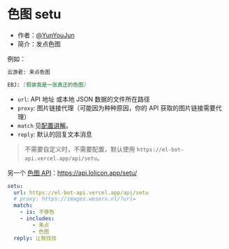 # 色图 setu

- 作者：[@YunYouJun](https://github.com/YunYouJun)
- 简介：发点色图

例如：

```md
云游君: 来点色图

EBJ: [假装我是一张真正的色图]
```

- `url`: API 地址 或本地 JSON 数据的文件所在路径
- `proxy`: 图片链接代理（可能因为种种原因，你的 API 获取的图片链接需要代理）
- `match` 见[配置讲解](https://docs.bot.elpsy.cn/js/config.html)。
- `reply`: 默认的回复文本消息

> 不需要自定义时，不需要配置，默认使用 `https://el-bot-api.vercel.app/api/setu`。

另一个 [色图 API](https://api.lolicon.app/#/setu)：https://api.lolicon.app/setu/

```yaml
setu:
  url: https://el-bot-api.vercel.app/api/setu
  # proxy: https://images.weserv.nl/?url=
  match:
    - is: 不够色
    - includes:
        - 来点
        - 色图
  reply: 让我找找
```
